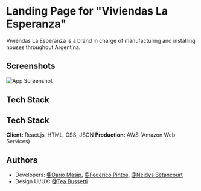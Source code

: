 # Landing Page for "Viviendas La Esperanza"

Viviendas La Esperanza is a brand in charge of manufacturing and installing houses throughout Argentina.

## Screenshots

![App Screenshot](https://i.ibb.co/MCDRM42/screenshots.jpg)

## Tech Stack

## Tech Stack

**Client:** React.js, HTML, CSS, JSON
**Production:** AWS (Amazon Web Services)

## Authors

- Developers: [@Darío Masip](https://www.github.com/dariomasip), [@Federico Pintos](https://github.com/fedeuhr), [@Neidys Betancourt](https://github.com/betancourtneidys)
- Design UI/UX: [@Tea Bussetti](https://www.behance.net/teabussetti)
